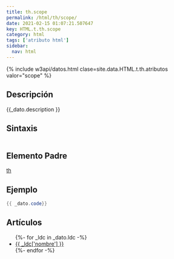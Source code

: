 ```yaml
---
title: th.scope
permalink: /html/th/scope/
date: 2021-02-15 01:07:21.507647
key: HTML.t.th.scope
category: html
tags: ['atributo html']
sidebar: 
  nav: html
---
```


{% include w3api/datos.html clase=site.data.HTML.t.th.atributos valor="scope" %}

## Descripción
{{_dato.description }}

## Sintaxis
~~~html
~~~

## Elemento Padre
[th](/html/th/)

## Ejemplo
~~~java
{{ _dato.code}}
~~~

## Artículos
<ul>
{%- for _ldc in _dato.ldc -%}
   <li>
       <a href="{{_ldc['url'] }}">{{ _ldc['nombre'] }}</a>
   </li>
{%- endfor -%}
</ul>
